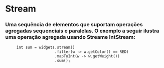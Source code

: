 # Stream

### Uma sequência de elementos que suportam operações agregadas sequenciais e paralelas. O exemplo a seguir ilustra uma operação agregada usando Streame IntStream:
````
     int sum = widgets.stream()
                      .filter(w -> w.getColor() == RED)
                      .mapToInt(w -> w.getWeight())
                      .sum();
````
